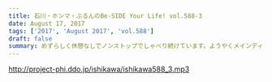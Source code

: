 ```yaml
---
title: 石川・ホンマ・ぶるんのBe-SIDE Your Life! vol.588-3
date: August 17, 2017
tags: ['2017', 'August 2017', 'vol.588']
draft: false
summary: めずらしく休憩なしでノンストップでしゃべり続けています。ようやくメインディッシュといったところでしょうか？MIURA
---
```


http://project-phi.ddo.jp/ishikawa/ishikawa588_3.mp3